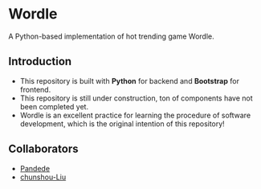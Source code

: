 # Wordle
A Python-based implementation of hot trending game Wordle.

## Introduction
- This repository is built with **Python** for backend and **Bootstrap** for frontend.
- This repository is still under construction, ton of components have not been completed yet.
- Wordle is an excellent practice for learning the procedure of software development, which is the original intention of this repository!

## Collaborators
- [Pandede](https://www.github.com/Pandede)
- [chunshou-Liu](https://www.github.com/chunshou-Liu)
